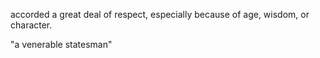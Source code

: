 accorded a great deal of respect, especially because of age, wisdom, or character.

"a venerable statesman"